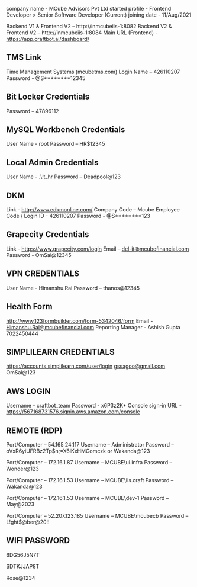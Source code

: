 company name - MCube Advisors Pvt Ltd
started profile - Frontend Developer > Senior Software Developer (Current)
joining date - 11/Aug/2021

Backend V1 & Frontend V2 – http://inmcubeiis-1:8082
Backend V2 & Frontend V2 – http://inmcubeiis-1:8084
Main URL (Frontend) - https://app.craftbot.ai/dashboard/

## TMS Link

Time Management Systems (mcubetms.com)
Login Name – 426110207
Password - @S**\*\*\*\***12345

## Bit Locker Credentials

Password – 47896112

## MySQL Workbench Credentials

User Name - root
Password – HR$12345

## Local Admin Credentials

User Name - .\it_hr
Password – Deadpool@123

## DKM

Link - http://www.edkmonline.com/
Company Code – Mcube
Employee Code / Login ID - 426110207
Password - @S**\*\*\*\***123

## Grapecity Credentials

Link - https://www.grapecity.com/login
Email – del-it@mcubefinancial.com
Password - OmSai@12345

## VPN CREDENTIALS

User Name - Himanshu.Rai
Password – thanos@12345

## Health Form

http://www.123formbuilder.com/form-5342046/form
Email - Himanshu.Rai@mcubefinancial.com
Reporting Manager - Ashish Gupta
7022450444

## SIMPLILEARN CREDENTIALS

https://accounts.simplilearn.com/user/login
gssagoo@gmail.com
OmSai@123

## AWS LOGIN

Username - craftbot_team
Password - x6P3z2K*
Console sign-in URL - https://567168731576.signin.aws.amazon.com/console

## REMOTE (RDP)

Port/Computer – 54.165.24.117
Username – Administrator
Password – oVxR6yiUFRBz2Tp$n;=X6lKxHMGomczk or Wakanda@123
 

Port/Computer – 172.16.1.87
Username – MCUBE\ui.infra
Password – Wonder@123

Port/Computer – 172.16.1.53
Username – MCUBE\iis.craft
Password – Wakanda@123

Port/Computer – 172.16.1.53
Username – MCUBE\dev-1
Password – May@2023

Port/Computer – 52.207.123.185
Username – MCUBE\mcubecb
Password – L!ght$@ber@20!!

## WIFI PASSWORD

6DG56J5N7T

SDTKJJAP8T

Rose@1234
